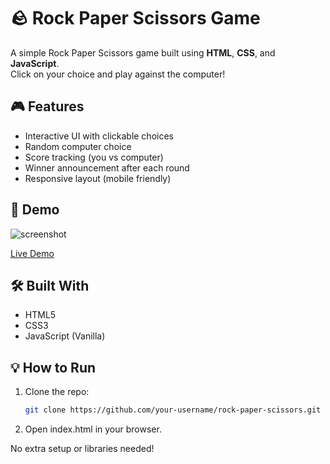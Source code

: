 # 🪨 Rock Paper Scissors Game

A simple Rock Paper Scissors game built using **HTML**, **CSS**, and **JavaScript**.  
Click on your choice and play against the computer!

## 🎮 Features

- Interactive UI with clickable choices
- Random computer choice
- Score tracking (you vs computer)
- Winner announcement after each round
- Responsive layout (mobile friendly)

## 🚀 Demo

![screenshot](./screenshot.png)

[Live Demo](https://your-live-demo-link.com) <!-- Replace with your GitHub Pages or live link -->

## 🛠️ Built With

- HTML5
- CSS3
- JavaScript (Vanilla)




## 💡 How to Run

1. Clone the repo:
   ```bash
   git clone https://github.com/your-username/rock-paper-scissors.git

2. Open index.html in your browser.

No extra setup or libraries needed!

